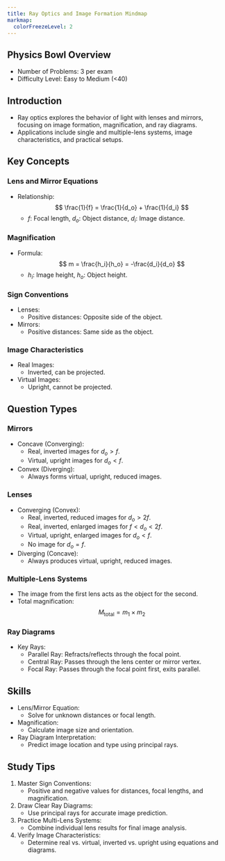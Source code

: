 ```yaml
---
title: Ray Optics and Image Formation Mindmap
markmap:
  colorFreezeLevel: 2
---
```


## Physics Bowl Overview

- Number of Problems: 3 per exam
- Difficulty Level: Easy to Medium (<40)

## Introduction

- Ray optics explores the behavior of light with lenses and mirrors, focusing on image formation, magnification, and ray diagrams.
- Applications include single and multiple-lens systems, image characteristics, and practical setups.

## Key Concepts

### Lens and Mirror Equations
- Relationship:
  $$
  \frac{1}{f} = \frac{1}{d_o} + \frac{1}{d_i}
  $$
  - $f$: Focal length, $d_o$: Object distance, $d_i$: Image distance.

### Magnification
- Formula:
  $$
  m = \frac{h_i}{h_o} = -\frac{d_i}{d_o}
  $$
  - $h_i$: Image height, $h_o$: Object height.

### Sign Conventions
- Lenses:
  - Positive distances: Opposite side of the object.
- Mirrors:
  - Positive distances: Same side as the object.

### Image Characteristics
- Real Images:
  - Inverted, can be projected.
- Virtual Images:
  - Upright, cannot be projected.

## Question Types

### Mirrors
- Concave (Converging):
  - Real, inverted images for $d_o > f$.
  - Virtual, upright images for $d_o < f$.
- Convex (Diverging):
  - Always forms virtual, upright, reduced images.

### Lenses
- Converging (Convex):
  - Real, inverted, reduced images for $d_o > 2f$.
  - Real, inverted, enlarged images for $f < d_o < 2f$.
  - Virtual, upright, enlarged images for $d_o < f$.
  - No image for $d_o = f$.
- Diverging (Concave):
  - Always produces virtual, upright, reduced images.

### Multiple-Lens Systems
- The image from the first lens acts as the object for the second.
- Total magnification:
  $$
  M_{\text{total}} = m_1 \times m_2
  $$

### Ray Diagrams
- Key Rays:
  - Parallel Ray: Refracts/reflects through the focal point.
  - Central Ray: Passes through the lens center or mirror vertex.
  - Focal Ray: Passes through the focal point first, exits parallel.

## Skills

- Lens/Mirror Equation:
  - Solve for unknown distances or focal length.
- Magnification:
  - Calculate image size and orientation.
- Ray Diagram Interpretation:
  - Predict image location and type using principal rays.

## Study Tips

1. Master Sign Conventions:
   - Positive and negative values for distances, focal lengths, and magnification.
2. Draw Clear Ray Diagrams:
   - Use principal rays for accurate image prediction.
3. Practice Multi-Lens Systems:
   - Combine individual lens results for final image analysis.
4. Verify Image Characteristics:
   - Determine real vs. virtual, inverted vs. upright using equations and diagrams.

